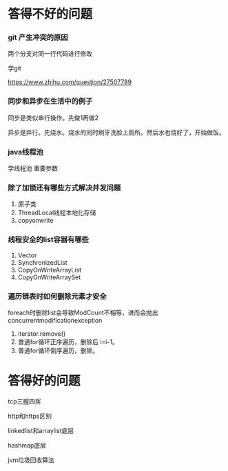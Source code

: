 # 答得不好的问题

### git 产生冲突的原因

两个分支对同一行代码进行修改

学git

https://www.zhihu.com/question/27507789

### 同步和异步在生活中的例子

同步是类似串行操作。先做1再做2

异步是并行。先烧水。烧水的同时刷牙洗脸上厕所。然后水也烧好了，开始做饭。

### java线程池

学线程池 重要参数

### 除了加锁还有哪些方式解决并发问题

1. 原子类
2. ThreadLocal线程本地化存储
3. copyonwrite

### 线程安全的list容器有哪些

1. Vector
2. SynchronizedList
3. CopyOnWriteArrayList
4. CopyOnWriteArraySet

### 遍历链表时如何删除元素才安全

foreach时删除list会导致ModCount不相等，进而会抛出concurrentmodificationexception

1. iterator.remove()
2. 普通for循环正序遍历，删除后 i=i-1。
3. 普通for循环倒序遍历，删除。



# 答得好的问题

tcp三握四挥

http和https区别

linkedlist和arraylist底层

hashmap底层

jvm垃圾回收算法

